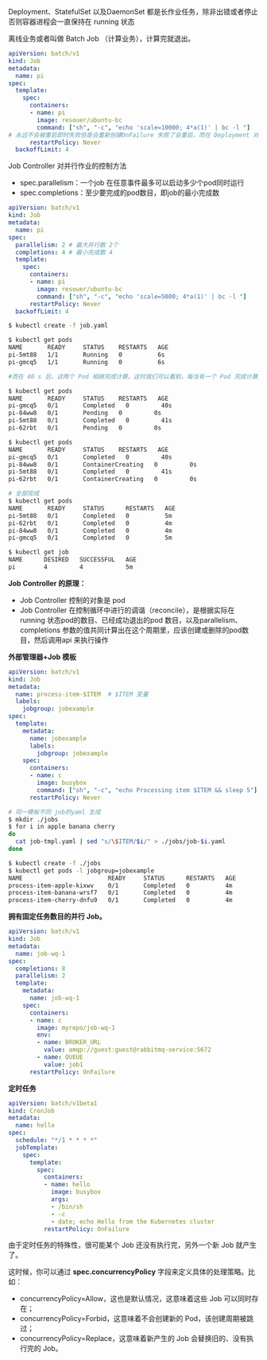 Deployment、StatefulSet 以及DaemonSet 都是长作业任务，除非出错或者停止否则容器进程会一直保持在 running 状态

离线业务或者叫做 Batch Job （计算业务），计算完就退出。

```yaml
apiVersion: batch/v1
kind: Job
metadata:
  name: pi
spec:
  template:
    spec:
      containers:
      - name: pi
        image: resouer/ubuntu-bc 
        command: ["sh", "-c", "echo 'scale=10000; 4*a(1)' | bc -l "]
# 永远不会被重启即时失败但是会重新创建OnFailure 失败了会重启，而在 Deployment 对像里， restartPolicy至被允许设置为 Always
      restartPolicy: Never 
  backoffLimit: 4
```



Job Controller 对并行作业的控制方法

* spec.parallelism：一个job 在任意事件最多可以启动多少个pod同时运行
* spec.completions：至少要完成的pod数目，即job的最小完成数

```yaml
apiVersion: batch/v1
kind: Job
metadata:
  name: pi
spec:
  parallelism: 2 # 最大并行数 2个
  completions: 4 # 最小完成数 4
  template:
    spec:
      containers:
      - name: pi
        image: resouer/ubuntu-bc
        command: ["sh", "-c", "echo 'scale=5000; 4*a(1)' | bc -l "]
      restartPolicy: Never
  backoffLimit: 4
```

```bash
$ kubectl create -f job.yaml

$ kubectl get pods
NAME       READY     STATUS    RESTARTS   AGE
pi-5mt88   1/1       Running   0          6s
pi-gmcq5   1/1       Running   0          6s

#而在 40 s 后，这两个 Pod 相继完成计算。这时我们可以看到，每当有一个 Pod 完成计算进入 Completed 状态时，就会有一个新的 Pod 被自动创建出来，并且快速地从 Pending 状态进入到 ContainerCreating 状态

$ kubectl get pods
NAME       READY     STATUS    RESTARTS   AGE
pi-gmcq5   0/1       Completed   0         40s
pi-84ww8   0/1       Pending   0         0s
pi-5mt88   0/1       Completed   0         41s
pi-62rbt   0/1       Pending   0         0s

$ kubectl get pods
NAME       READY     STATUS    RESTARTS   AGE
pi-gmcq5   0/1       Completed   0         40s
pi-84ww8   0/1       ContainerCreating   0         0s
pi-5mt88   0/1       Completed   0         41s
pi-62rbt   0/1       ContainerCreating   0         0s

# 全部完成
$ kubectl get pods 
NAME       READY     STATUS      RESTARTS   AGE
pi-5mt88   0/1       Completed   0          5m
pi-62rbt   0/1       Completed   0          4m
pi-84ww8   0/1       Completed   0          4m
pi-gmcq5   0/1       Completed   0          5m

$ kubectl get job
NAME      DESIRED   SUCCESSFUL   AGE
pi        4         4            5m
```

**Job Controller 的原理：**

* Job Controller 控制的对象是 pod
* Job Controller 在控制循环中进行的调谐（reconcile），是根据实际在 running 状态pod的数目、已经成功退出的pod 数目，以及parallelism、completions 参数的值共同计算出在这个周期里，应该创建或删除的pod数目，然后调用api 来执行操作



**外部管理器+Job 模板**

```yaml
apiVersion: batch/v1
kind: Job
metadata:
  name: process-item-$ITEM  # $ITEM 变量
  labels:
    jobgroup: jobexample
spec:
  template:
    metadata:
      name: jobexample
      labels:
        jobgroup: jobexample
    spec:
      containers:
      - name: c
        image: busybox
        command: ["sh", "-c", "echo Processing item $ITEM && sleep 5"]
      restartPolicy: Never
```

```bash
# 同一模板不同 job的yaml 生成
$ mkdir ./jobs
$ for i in apple banana cherry
do
  cat job-tmpl.yaml | sed "s/\$ITEM/$i/" > ./jobs/job-$i.yaml
done

$ kubectl create -f ./jobs
$ kubectl get pods -l jobgroup=jobexample
NAME                        READY     STATUS      RESTARTS   AGE
process-item-apple-kixwv    0/1       Completed   0          4m
process-item-banana-wrsf7   0/1       Completed   0          4m
process-item-cherry-dnfu9   0/1       Completed   0          4m
```



**拥有固定任务数目的并行 Job。**

```yaml
apiVersion: batch/v1
kind: Job
metadata:
  name: job-wq-1
spec:
  completions: 8
  parallelism: 2
  template:
    metadata:
      name: job-wq-1
    spec:
      containers:
      - name: c
        image: myrepo/job-wq-1
        env:
        - name: BROKER_URL
          value: amqp://guest:guest@rabbitmq-service:5672
        - name: QUEUE
          value: job1
      restartPolicy: OnFailure
```



**定时任务**

```yaml
apiVersion: batch/v1beta1
kind: CronJob
metadata:
  name: hello
spec:
  schedule: "*/1 * * * *"
  jobTemplate:
    spec:
      template:
        spec:
          containers:
          - name: hello
            image: busybox
            args:
            - /bin/sh
            - -c
            - date; echo Hello from the Kubernetes cluster
          restartPolicy: OnFailure
```

由于定时任务的特殊性，很可能某个 Job 还没有执行完，另外一个新 Job 就产生了。

这时候，你可以通过 **spec.concurrencyPolicy** 字段来定义具体的处理策略。比如：

* concurrencyPolicy=Allow，这也是默认情况，这意味着这些 Job 可以同时存在；
* concurrencyPolicy=Forbid，这意味着不会创建新的 Pod，该创建周期被跳过；
* concurrencyPolicy=Replace，这意味着新产生的 Job 会替换旧的、没有执行完的 Job。